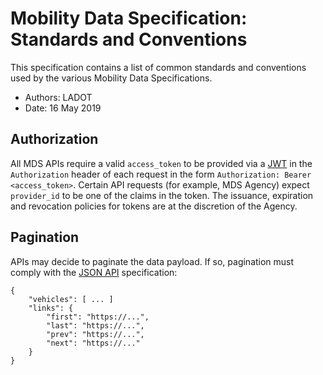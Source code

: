 # Mobility Data Specification: **Standards and Conventions**

This specification contains a list of common standards and conventions used by the various Mobility Data Specifications.

* Authors: LADOT
* Date: 16 May 2019

## Authorization

All MDS APIs require a valid `access_token` to be provided via a [JWT](https://jwt.io/) in the `Authorization` header of each request in the form `Authorization: Bearer <access_token>`. Certain API requests (for example, MDS Agency) expect `provider_id` to be one of the claims in the token. The issuance, expiration and revocation policies for tokens are at the discretion of the Agency.

## Pagination

APIs may decide to paginate the data payload. If so, pagination must comply with the [JSON API](http://jsonapi.org/format/#fetching-pagination) specification:

```
{
	"vehicles": [ ... ]
 	"links": {
        "first": "https://...",
        "last": "https://...",
        "prev": "https://...",
        "next": "https://..."
    }
}
```
